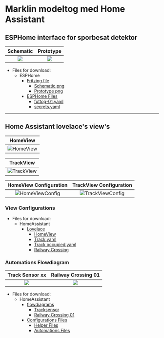 # Marklin modeltog med Home Assistant

## ESPHome interface for sporbesat detektor

|Schematic|Prototype|
|:---:|:---:|
|![](./Images/Sk%C3%A6rmbillede%20fra%202023-03-27%2019-27-50.png)|![](./Images/Sk%C3%A6rmbillede%20fra%202023-03-27%2019-28-04.png) |

* Files for download:
  * ESPHome
    * [Fritzing file](./Fritzing/Spor_Interface_Marklin.fzz)
      * [Schematic png](./Images/Sk%C3%A6rmbillede%20fra%202023-03-27%2019-27-50.png)
      * [Prototype png](./Images/Sk%C3%A6rmbillede%20fra%202023-03-27%2019-28-04.png)
    * [ESPHome Files](./yaml/ESPHome/)
      * [futtog-01.yaml](./yaml/ESPHome/futtog-01.yaml)
      * [secrets.yaml](./yaml/ESPHome/secrets.yaml)

---

## Home Assistant lovelace's view's

|HomeView|
|:---:|
|![HomeView](./Images/Sk%C3%A6rmbillede%20fra%202023-04-01%2015-58-09.png) |

|TrackView|
|:---:|
|![TrackView](./Images/Sk%C3%A6rmbillede%20fra%202023-03-29%2017-42-37.png)|

|HomeView Configuration|TrackView Configuration|
|:---:|:---:|
|![HomeViewConfig](./Images/Sk%C3%A6rmbillede%20fra%202023-04-01%2016-20-01.png) |![TrackViewConfig](./Images/Sk%C3%A6rmbillede%20fra%202023-04-01%2016-20-15.png)|

### View Configurations

* Files for download:
  * HomeAssistant
    * [Lovelace](./yaml/HomeAssistant/lovelace/)
      * [HomeView](./yaml/HomeAssistant/lovelace/HomeView.yaml)
      * [Track.yaml](./yaml/HomeAssistant/lovelace/Track.yaml)
      * [Track occupied.yaml](./yaml/HomeAssistant/lovelace/Track%20occupied.yaml)
      * [Railway Crossing](./yaml/HomeAssistant/lovelace/Railway%20Crossing)

### Automations Flowdiagram

|Track Sensor xx|Railway Crossing 01|
|:---:|:---:|
|![](./Images/Sk%C3%A6rmbillede%20fra%202023-03-29%2020-56-39.png) |![](./Images/Sk%C3%A6rmbillede%20fra%202023-03-29%2020-08-42.png)|

* Files for download:
  * HomeAssistant
    * [flowdiagrams](./LibreOffice%20Draw/)
      * [Tracksensor](./LibreOffice%20Draw/TrackSensor_xx.odg)
      * [Railway Crossing 01](./LibreOffice%20Draw/Railway%20Crossing%2001.odg)
    * [Configurations Files](./yaml/HomeAssistant/Configuration/)
      * [Helper Files](./yaml/HomeAssistant/Helpers/)
      * [Automations Files](./yaml/HomeAssistant/Automations/)
